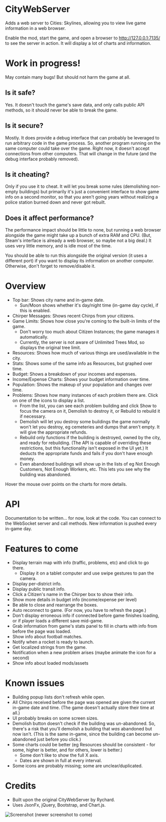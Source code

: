 # CityWebServer
Adds a web server to Cities: Skylines, allowing you to view live game information in a web browser.

Enable the mod, start the game, and open a browser to http://127.0.0.1:7135/ to see the server in action. It will display a lot of charts and information.

# Work in progress!

May contain many bugs! But should not harm the game at all.

## Is it safe?

Yes. It doesn't touch the game's save data, and only calls public API methods, so it should never be able to break the game.

## Is it secure?

Mostly. It does provide a debug interface that can probably be leveraged to run arbitrary code in the game process. So, another program running on the same computer could take over the game.
Right now, it doesn't accept connections from other computers. That will change in the future (and the debug interface probably removed).

## Is it cheating?

Only if you use it to cheat. It will let you break some rules (demolishing non-empty buildings) but primarily it's just a convenient interface to show game info on a second monitor, so that you aren't going years without realizing a police station burned down and never got rebuilt.

## Does it affect performance?

The performance impact should be little to none, but running a web browser alongside the game might take up a bunch of extra RAM and CPU. (But, Steam's interface is already a web browser, so maybe not a big deal.) It uses very little memory, and is idle most of the time.

You should be able to run this alongside the original version (it uses a different port) if you want to display its information on another computer. Otherwise, don't forget to remove/disable it.

# Overview

- Top bar: Shows city name and in-game date.
    - Sun/Moon shows whether it's day/night time (in-game day cycle), if this is enabled.
- Chirper Messages: Shows recent Chirps from your citizens.
- Game Limits: Shows how close you're coming to the built-in limits of the game.
    - Don't worry too much about Citizen Instances; the game manages it automatically.
    - Currently, the server is not aware of Unlimited Trees Mod, so displays the original tree limit.
- Resources: Shows how much of various things are used/available in the city.
- Stats: Shows some of the same info as Resources, but graphed over time.
- Budget: Shows a breakdown of your incomes and expenses.
- Income/Expense Charts: Shows your budget information over time.
- Population: Shows the makeup of your population and changes over time.
- Problems: Shows how many instances of each problem there are. Click on one of the icons to display a list.
    - From the list, you can see each problem building and click Show to focus the camera on it, Demolish to destroy it, or Rebuild to rebuild it if necessary.
    - Demolish will let you destroy some buildings the game normally won't let you destroy, eg cemeteries and dumps that aren't empty. It will give the appropriate refunds.
    - Rebuild only functions if the building is destroyed, owned by the city, and ready for rebuilding. (The API is capable of overriding these restrictions, but this functionality isn't exposed in the UI yet.) It deducts the appropriate funds and fails if you don't have enough money.
    - Even abandoned buildings will show up in the lists of eg Not Enough Customers, Not Enough Workers, etc. This lets you see why the building was abandoned.

Hover the mouse over points on the charts for more details.

# API

Documentation to be written... for now, look at the code.
You can connect to the WebSocket server and call methods. New information is pushed every in-game day.

# Features to come

- Display terrain map with info (traffic, problems, etc) and click to go there.
    - Display it on a tablet computer and use swipe gestures to pan the camera.
- Display per-district info.
- Display public transit info.
- Click a Citizen's name in the Chirper box to show their info.
- Show more details in budget info (income/expense per level)
- Be able to close and rearrange the boxes.
- Auto reconnect to game. (For now, you have to refresh the page.)
- Don't display erroneous info if connected before game finishes loading, or if player loads a different save mid-game.
- Grab information from game's stats panel to fill in charts with info from before the page was loaded.
- Show info about football matches.
- Notify when a rocket is ready to launch.
- Get localized strings from the game.
- Notification when a new problem arises (maybe animate the icon for a second)
- Show info about loaded mods/assets

# Known issues

- Building popup lists don't refresh while open.
- All Chirps received before the page was opened are given the current in-game date and time. (The game doesn't actually store their time at all.)
- UI probably breaks on some screen sizes.
- Demolish button doesn't check if the building was un-abandoned. So, there's a risk that you'll demolish a building that *was* abandoned but now isn't. (This is the same in-game, since the building can become un-abandoned just before you click.)
- Some charts could be better (eg Resources should be consistent - for some, higher is better, and for others, lower is better.)
    - Some don't like to show the full X axis.
    - Dates are shown in full at every interval.
- Some icons are probably missing; some are unclear/duplicated.

# Credits

- Built upon the original CityWebServer by Rychard.
- Uses JsonFx, jQuery, Bootstrap, and Chart.js.

![Screenshot](http://i.imgur.com/U3dD0vd.png)
(newer screenshot to come)
